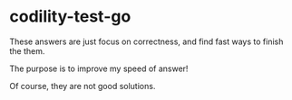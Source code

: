 # codility-test-go

These answers are just focus on correctness, and find fast ways to finish the them.

The purpose is to improve my speed of answer!

Of course, they are not good solutions.
